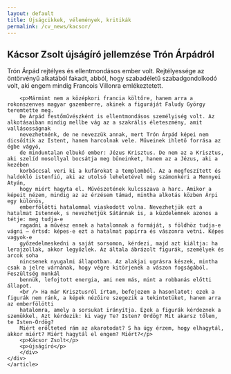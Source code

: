 ```yaml
---
layout: default
title: Újságcikkek, vélemények, kritikák
permalink: /cv_news/kacsor/
---
```


<div class="item-page">
    <article class="art-post">
	<div class="art-postcontent clearfix">
	    <div class="art-article">
		<h2 class="MsoNormal">Kácsor Zsolt újságíró jellemzése Trón Árpádról</h2>
		<p>Trón Árpád rejtélyes és ellentmondásos ember volt. Rejtélyessége az öntörvényű alkatából fakadt, abból, hogy szabadéletű szabadgondolkodó volt, aki engem 
		mindig Francois Villonra emlékeztetett.</p>

		<p>Mármint nem a középkori francia költőre, hanem arra a rokonszenves magyar gazemberre, akinek a figuráját Faludy György teremtette meg. 
		De Árpád festőművészként is ellentmondásos személyiség volt. Az alkotásaiban mindig mellbe vág az a szakrális életeszmény, amit vallásosságnak 
		nevezhetnénk, de ne nevezzük annak, mert Trón Árpád képei nem dicsőítik az Istent, hanem harcolnak vele. Műveinek ihlető forrása az égbe vágyó, 
		de minduntalan elbukó ember: Jézus Krisztus. De nem az a Krisztus, aki szelíd mosollyal bocsátja meg bűneinket, hanem az a Jézus, aki a kezében 
		korbáccsal veri ki a kufárokat a templomból. Az a megfeszített és haldokló istenfiú, aki az utolsó leheletével még számonkéri a Mennyei Atyán, 
		hogy miért hagyta el. Művészetének kulcsszava a harc. Amikor a képeit nézem, mindig az az érzésem támad, mintha alkotás közben Árpi egy különös, 
		emberfölötti hatalommal viaskodott volna. Nevezhetjük ezt a hatalmat Istennek, s nevezhetjük Sátánnak is, a küzdelemnek azonos a tétje: meg tudja-e 
		ragadni a művész ennek a hatalomnak a formáját, s földhöz tudja-e vágni – értsd: képes-e ezt a hatalmat papírra és vászonra vetni. Képes vagyok-e 
		győzedelmeskedni a saját sorsomon, kérdezi, majd azt kiáltja: ha lerajzollak, akkor legyőzlek. Az általa ábrázolt figurák, személyek és arcok soha 
		nincsenek nyugalmi állapotban. Az alakjai ugrásra készek, mintha csak a jelre várnának, hogy végre kitörjenek a vászon fogságából. Feszültség munkál 
		bennük, lefojtott energia, ami nem más, mint a robbanás előtti állapot. 
		<br /> Ha már Krisztusról írtam, befejezem a hasonlatot: ezek a figurák nem ránk, a képek nézőire szegezik a tekintetüket, hanem arra az emberfölötti 
		hatalomra, amely a sorsukat irányítja. Ezek a figurák kérdeznek a szemükkel. Azt kérdezik: ki vagy Te? Isten? Ördög? Mit akarsz tőlem, te Isten-Ördög? 
		Miért erőlteted rám az akarotodat? S ha úgy érzem, hogy elhagytál, akkor miért? Miért hagytál el engem? Miért?</p>
		<p>Kácsor Zsolt</p>
		<p>újságíró</p>
	    </div>
	</div>
    </article>
</div>
